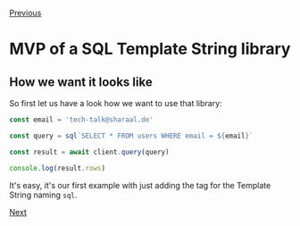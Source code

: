 [Previous](./5-1-first-a-little-sidenote-query-with-object-parameter.md)


# MVP of a SQL Template String library

## How we want it looks like

So first let us have a look how we want to use that library:

```javascript
const email = 'tech-talk@sharaal.de'

const query = sql`SELECT * FROM users WHERE email = ${email}`

const result = await client.query(query)

console.log(result.rows)
```

It's easy, it's our first example with just adding the tag for the Template String naming `sql`.


[Next](./5-3-the-tag-function.md)
